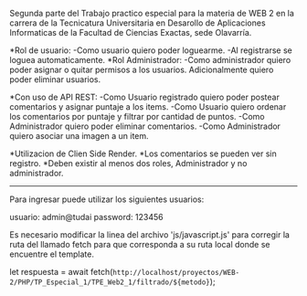 Segunda parte del Trabajo practico especial para la materia de WEB 2 en la carrera de la Tecnicatura Universitaria en Desarollo de Aplicaciones Informaticas de la Facultad de Ciencias Exactas, sede Olavarría.

*Rol de usuario:
-Como usuario quiero poder loguearme.
-Al registrarse se loguea automaticamente.
*Rol Administrador:
-Como administrador quiero poder asignar o quitar permisos a los usuarios. Adicionalmente quiero poder eliminar usuarios.

*Con uso de API REST:
-Como Usuario registrado quiero poder postear comentarios y asignar puntaje a los items.
-Como Usuario quiero ordenar los comentarios por puntaje y filtrar por cantidad de puntos.
-Como Administrador quiero poder eliminar comentarios.
-Como Administrador quiero asociar una imagen a un item.

*Utilizacion de Clien Side Render.
*Los comentarios se pueden ver sin registro.
*Deben existir al menos dos roles, Administrador y no administrador.

-----------------------------------------------------------------------------------------------------------

Para ingresar puede utilizar los siguientes usuarios:

usuario: admin@tudai
password: 123456

Es necesario modificar la linea  del archivo 'js/javascript.js' para corregir la ruta del llamado fetch
para que corresponda a su ruta local donde se encuentre el template.

let respuesta = await fetch(`http://localhost/proyectos/WEB-2/PHP/TP_Especial_1/TPE_Web2_1/filtrado/${metodo}`);
